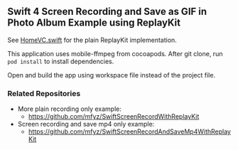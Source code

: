 ## Swift 4 Screen Recording and Save as GIF in Photo Album Example using ReplayKit

See [HomeVC.swift](SwiftScreenRecordWithReplayKit/HomeVC.swift) for the plain ReplayKit implementation.

This application uses mobile-ffmpeg from cocoapods. After git clone, run `pod install` to install dependencies.

Open and build the app using workspace file instead of the project file.

### Related Repositories

- More plain recording only example:
  - https://github.com/mfyz/SwiftScreenRecordWithReplayKit
- Screen recording and save mp4 only example: 
  - https://github.com/mfyz/SwiftScreenRecordAndSaveMp4WithReplayKit
